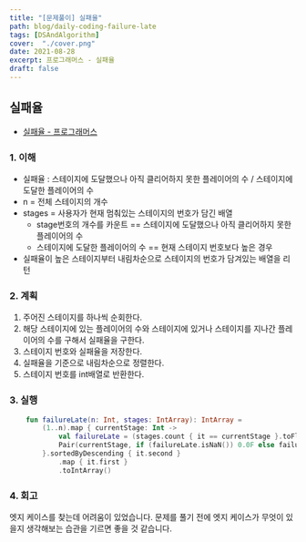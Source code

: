 ```yaml
---
title: "[문제풀이] 실패율"
path: blog/daily-coding-failure-late
tags: [DSAndAlgorithm]
cover:  "./cover.png"
date: 2021-08-28
excerpt: 프로그래머스 - 실패율
draft: false
---
```



## 실패율 
* [실패율 - 프로그래머스](https://programmers.co.kr/learn/courses/30/lessons/42889)

### 1. 이해 
- 실패율 : 스테이지에 도달했으나 아직 클리어하지 못한 플레이어의 수 / 스테이지에 도달한 플레이어의 수
- n = 전체 스테이지의 개수
- stages = 사용자가 현재 멈춰있는 스테이지의 번호가 담긴 배열
    * stage번호의 개수를 카운트 == 스테이지에 도달했으나 아직 클리어하지 못한 플레이어의 수
    * 스테이지에 도달한 플레이어의 수 == 현재 스테이지 번호보다 높은 경우
- 실패율이 높은 스테이지부터 내림차순으로 스테이지의 번호가 담겨있는 배열을 리턴

### 2. 계획

1. 주어진 스테이지를 하나씩 순회한다.
2. 해당 스테이지에 있는 플레이어의 수와 스테이지에 있거나 스테이지를 지나간 플레이어의 수를 구해서 실패율을 구한다.
3. 스테이지 번호와 실패율을 저장한다.
4. 실패율을 기준으로 내림차순으로 정렬한다.
5. 스테이지 번호를 int배열로 반환한다.


### 3. 실행
```kotlin
    fun failureLate(n: Int, stages: IntArray): IntArray =
        (1..n).map { currentStage: Int ->
            val failureLate = (stages.count { it == currentStage }.toFloat() / stages.count { currentStage <= it })
            Pair(currentStage, if (failureLate.isNaN()) 0.0F else failureLate)
        }.sortedByDescending { it.second }
            .map { it.first }
            .toIntArray()
```

### 4. 회고 

엣지 케이스를 찾는데 어려움이 있었습니다. 문제를 풀기 전에 엣지 케이스가 무엇이 있을지 생각해보는 습관을 기르면 좋을 것 같습니다.